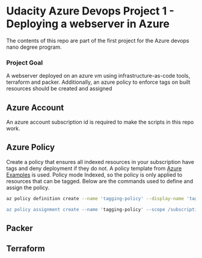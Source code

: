 # Udacity Azure Devops Project 1 - Deploying a webserver in Azure

The contents of this repo are part of the first project for the Azure devops nano degree program.
### Project Goal ###
A webserver deployed on an azure vm using infrastructure-as-code tools, terraform and packer. Additionally, an azure policy to enforce tags on built resources should be created and assigned 

## Azure Account ##
An azure account subscription id is required to make the scripts in this repo work.

## Azure Policy ##
Create a policy that ensures all indexed resources in your subscription have tags and deny deployment if they do not.
A policy template from [Azure Examples](https://github.com/Azure/Community-Policy/tree/master/Policies) is used. 
Policy mode Indexed, so the policy is only applied to resources that can be tagged.
Below are the commands used to define and assign the policy. 
```sh
az policy definition create --name 'tagging-policy' --display-name 'tagging-policy:Deny untagged resources' --description 'Create a policy that ensures all indexed resources in a subscription have tags and deny deployment if they do not' --rules './require-tag-all-resources/azurepolicy.rules.json --mode indexed

az policy assignment create --name 'tagging-policy' --scope /subscriptions/<id>/resourceGroups/Azuredevops --policy /subscriptions/<id>/providers/Microsoft.Authorization/policyDefinitions/tagging-policy

```

## Packer ##

## Terraform ##



